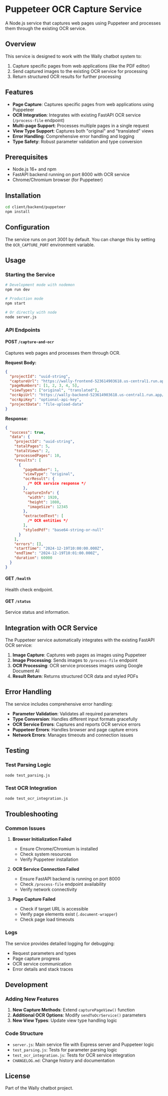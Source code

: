 # Puppeteer OCR Capture Service

A Node.js service that captures web pages using Puppeteer and processes them through the existing OCR service.

## Overview

This service is designed to work with the Wally chatbot system to:

1. Capture specific pages from web applications (like the PDF editor)
2. Send captured images to the existing OCR service for processing
3. Return structured OCR results for further processing

## Features

- **Page Capture**: Captures specific pages from web applications using Puppeteer
- **OCR Integration**: Integrates with existing FastAPI OCR service (`/process-file` endpoint)
- **Multi-page Support**: Processes multiple pages in a single request
- **View Type Support**: Captures both "original" and "translated" views
- **Error Handling**: Comprehensive error handling and logging
- **Type Safety**: Robust parameter validation and type conversion

## Prerequisites

- Node.js 16+ and npm
- FastAPI backend running on port 8000 with OCR service
- Chrome/Chromium browser (for Puppeteer)

## Installation

```bash
cd client/backend/puppeteer
npm install
```

## Configuration

The service runs on port 3001 by default. You can change this by setting the `OCR_CAPTURE_PORT` environment variable.

## Usage

### Starting the Service

```bash
# Development mode with nodemon
npm run dev

# Production mode
npm start

# Or directly with node
node server.js
```

### API Endpoints

#### POST `/capture-and-ocr`

Captures web pages and processes them through OCR.

**Request Body:**

```json
{
  "projectId": "uuid-string",
  "captureUrl": "https://wally-frontend-523614903618.us-central1.run.app/capture-project/project-id",
  "pageNumbers": [1, 2, 3, 4, 5],
  "viewTypes": ["original", "translated"],
  "ocrApiUrl": "https://wally-backend-523614903618.us-central1.run.app/process-file", // Optional, defaults to this
  "ocrApiKey": "optional-api-key",
  "projectData": "file-upload-data"
}
```

**Response:**

```json
{
  "success": true,
  "data": {
    "projectId": "uuid-string",
    "totalPages": 5,
    "totalViews": 2,
    "processedPages": 10,
    "results": [
      {
        "pageNumber": 1,
        "viewType": "original",
        "ocrResult": {
          /* OCR service response */
        },
        "captureInfo": {
          "width": 1920,
          "height": 1080,
          "imageSize": 12345
        },
        "extractedText": [
          /* OCR entities */
        ],
        "styledPdf": "base64-string-or-null"
      }
    ],
    "errors": [],
    "startTime": "2024-12-19T10:00:00.000Z",
    "endTime": "2024-12-19T10:01:00.000Z",
    "duration": 60000
  }
}
```

#### GET `/health`

Health check endpoint.

#### GET `/status`

Service status and information.

## Integration with OCR Service

The Puppeteer service automatically integrates with the existing FastAPI OCR service:

1. **Image Capture**: Captures web pages as images using Puppeteer
2. **Image Processing**: Sends images to `/process-file` endpoint
3. **OCR Processing**: OCR service processes images using Google Document AI
4. **Result Return**: Returns structured OCR data and styled PDFs

## Error Handling

The service includes comprehensive error handling:

- **Parameter Validation**: Validates all required parameters
- **Type Conversion**: Handles different input formats gracefully
- **OCR Service Errors**: Captures and reports OCR service errors
- **Puppeteer Errors**: Handles browser and page capture errors
- **Network Errors**: Manages timeouts and connection issues

## Testing

### Test Parsing Logic

```bash
node test_parsing.js
```

### Test OCR Integration

```bash
node test_ocr_integration.js
```

## Troubleshooting

### Common Issues

1. **Browser Initialization Failed**

   - Ensure Chrome/Chromium is installed
   - Check system resources
   - Verify Puppeteer installation

2. **OCR Service Connection Failed**

   - Ensure FastAPI backend is running on port 8000
   - Check `/process-file` endpoint availability
   - Verify network connectivity

3. **Page Capture Failed**
   - Check if target URL is accessible
   - Verify page elements exist (`.document-wrapper`)
   - Check page load timeouts

### Logs

The service provides detailed logging for debugging:

- Request parameters and types
- Page capture progress
- OCR service communication
- Error details and stack traces

## Development

### Adding New Features

1. **New Capture Methods**: Extend `capturePageView()` function
2. **Additional OCR Options**: Modify `sendToOcrService()` parameters
3. **New View Types**: Update view type handling logic

### Code Structure

- `server.js`: Main service file with Express server and Puppeteer logic
- `test_parsing.js`: Tests for parameter parsing logic
- `test_ocr_integration.js`: Tests for OCR service integration
- `CHANGELOG.md`: Change history and documentation

## License

Part of the Wally chatbot project.
